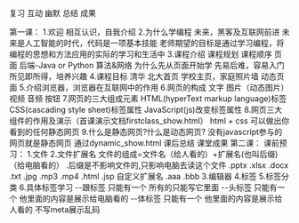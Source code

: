复习
互动
幽默
总结
成果

第一课：
	1.欢迎  相互认识，自我介绍
	2.为什么学编程
		未来，黑客及互联网前进
		未来是人工智能的时代，代码是一项基本技能
		老师期望的目标是通过学习编程，将编程的思想和方法应用的实际的学习和生活中
	3.课程介绍
		课程规划
		课程顺序
			页面
			后端-Java or  Python
			算法&网络
		为什么先从页面开始学
			先易后难，容易入门
			所见即所得，培养兴趣
	4.课程目标
		清华 北大首页
		学校主页，家庭照片墙  动态页面
	5.介绍浏览器，浏览器在互联网中的作用
	6.网页的构成
		文字 图片（动态图片）  视频  音频   按钮
	7.网页的三大组成元素
		HTML(hyperText markup language)标签  CSS(cascading style sheet)标签属性  JavaScript(js)改变标签属性
	8.网页三大组件的作用及演示（首课演示文档firstclass_show.html）
		html + css  可以做出你看到的任何静态网页
	9.什么是静态网页?什么是动态网页?
		没有javascript参与的网页就是静态网页
		通过dynamic_show.html
	课后总结
	课堂成果
第二课：
	课前预习：
	1.文件
	2.文件扩展名
		文件的组成=文件名（给人看的）+扩展名(也叫后缀)（给电脑看的）
		.后缀是不影响文件的,只影响电脑去读这个文件
		.pptx .xlsx .docx .txt  .jpg .mp3 .mp4  .html  .jsp  自定义扩展名 .aaa .bbb
	3.编辑器
	4.标签
	5.标签分类
	6.具体标签学习
		<!DOCTYPE html>
		<html>--跟标签 只能有一个  所有的只能写它里面
		<head>--头标签 只能有一个  他里面的内容是展示给电脑看的
		<body>--体标签 只能有一个  他里面的内容是展示给人看的
		<meta>  不写meta展示乱码
		<title>--只显示第一个
		<!-- -->注释的作用:1.添加代码说明,提高代码的易读性2.使代码无效
		<br/> blank row
		<hr/>horizontal rule
		<h1>--<h6>独占一行,字体加粗,字体变大
		<p>this is a paragraph!</p>独占一行
	7.单双标签的寓意讲解
	8.ctrl+c   ctrl+s  ctrl+v   F5刷新
	课后总结：
第三课：
	课前预习：
	都是文字相关的标签处理
	
	行内元素,块内元素
	
	特殊符号
	空格,回车是英文单词分隔符  &nbsp;  &lt;  &gt;   https://www.jb51.net/onlineread/htmlchar.htm
	
	标签嵌套<em><strong>斜体加粗<strong></em>注意标签包裹方式.谁嵌套谁无所谓
	<small>	定义小号文本。
	<big>定义大号文本。
	<em>	定义强调文本。斜体
	<strong>	定义语气更为强烈的强调文本。 加粗
	<i>语义斜体
	<b>	定义粗体文本。
	<sup>	定义上标文本。&nbsp;m<sup>2</sub>
	<sub>	定义下标文本。O<sub>2</sub>
	<u>	不赞成使用。定义下划线文本。
	<center>	不赞成使用。定义居中文本。
	<del>	定义被删除文本。
	<mark>	定义有记号的文本。。
	课后总结：
第四课：
	课前预习：
	标签的name属性不能用中文
	form_show.html
	<form>	定义供用户输入的 HTML 表单。
	<input>	定义输入控件。
	<button>	定义按钮。
	<select>	定义选择列表（下拉列表）。
	<option>	定义选择列表中的选项。
	<label>	定义 input 元素的标注。
	<radio>  定义单选按钮
	课后总结：
第五课：
	课前预习：
	<table>	定义表格
	<caption>	定义表格标题。
	<th>	定义表格中的表头单元格。
	<tr>	定义表格中的行。
	<td>	定义表格中的单元。
	<div>	定义文档中的节。
	<span>	定义文档中的节。
	课后总结：
第六课：
	课前预习：
	<ul>	定义无序列表。
	<ol>	定义有序列表。
	<li>	定义列表的项目。
	<img>	定义图像。
	<audio>	定义声音内容。
	<source>	定义媒介源。
	<track>	定义用在媒体播放器中的文本轨道。
	<video>	定义视频。
	<a>	定义锚。
	引入css
	课后总结：
第七课：
	课前预习：
	css样式就是设置标签的属性
		标签属性
	css文件是以.css结尾
	css的4中引入方式
		1.内联样式,行内样式-耦合,代码冗余,不易维护
		2.内部样式,比行内样式灵活,代码与HTML文档样式耦合,只能装饰一个HTML文档
		3.链接外部样式文件link .css文件  推荐使用
		4.导入外部样式文档,<style>@import url("样式文件路径") 或者  @import "样式文件路径"</style>  会造成闪屏,不推荐使用
		权重内联>内部>import>link
	
	css选择器
		id选择器
		class选择器,class属性值可以有多个,用空格隔开
		标签选择器
		*通配符选择器
		选择器的权重原则--最小范围原则
	属性名="属性值"
	font	在一个声明中设置所有字体属性。	1
	font-family	规定文本的字体系列。	1
	font-size	规定文本的字体尺寸。	1默认16px;设置的是字体的高
	font-style	规定文本的字体样式。	1italic
	font-weight	规定字体的粗细。
	
	color	设置文本的颜色。	1
		颜色的三种方式
		
		透明色:transparent
		
			土鳖式(英文单词)
			颜色代码
			颜色函数rgb(0-255,0-255,0-255)
	
	letter-spacing	设置字符间距。	1
	line-height	设置行高。	1
		单行文本垂直居中,line-height=height让文本高度等于行高
	text-align	规定文本的水平对齐方式。
	text-indent: 2em 首行缩进(两字体)
	
	text-decoration: line-through;none;underline;overline
	
	cursor:pointer;help;copy;改变鼠标样式
	
	opacity	规定元素的不透明级别。
	background	在一个声明中设置所有的背景属性。	1
	background-color	设置元素的背景颜色。	1
	background-image	设置元素的背景图像。	1
	
	课后总结：
第八课：
	课前预习：
	display
	行内元素  inline
		内容决定元素所占位置
		不可以通过css改变宽高
	块内元素 block
		独占一行
		可以通过css改变宽高
	行级块元素  img
		内容决定大小
		可以通过css改变宽高
	盒子模型  margin-border-padding
	
	选择器
		并列选择器(标签在前)div.demo
		element,element	div,p	选择所有 <div> 元素和所有 <p> 元素。	1分组选择器
		element element	div p	选择 <div> 元素内部的所有 <p> 元素。	1父子选择器
		element>element	div>p	选择父元素为 <div> 元素的所有 <p> 元素。	2直接子元素选择器
		element+element	div+p	选择紧接在 <div> 元素之后的所有 <p> 元素。	2
		[attribute]	[target]	选择带有 target 属性所有元素。	2
		[attribute=value]	[target=_blank]	选择 target="_blank" 的所有元素。	2
		[attribute~=value]	[title~=flower]	选择 title 属性包含单词 "flower" 的所有元素。	2
		[attribute|=value]	[lang|=en]	选择 lang 属性值以 "en" 开头的所有元素。
	
	width: 宽
	height:长
	
	top
	bottom
	left
	right
	
	border	在一个声明中设置所有的边框属性。	1
	border-bottom	在一个声明中设置所有的下边框属性。	1
	border-bottom-color	设置下边框的颜色。	2
	border-bottom-style	设置下边框的样式。	2
	border-bottom-width	设置下边框的宽度。	1
	border-color	设置四条边框的颜色。	1
	border-left	在一个声明中设置所有的左边框属性。	1
	border-left-color	设置左边框的颜色。	2
	border-left-style	设置左边框的样式。	2
	border-left-width	设置左边框的宽度。	1
	border-right	在一个声明中设置所有的右边框属性。	1
	border-right-color	设置右边框的颜色。	2
	border-right-style	设置右边框的样式。	2
	border-right-width	设置右边框的宽度。	1
	border-style	设置四条边框的样式。	1
	border-top	在一个声明中设置所有的上边框属性。	1
	border-top-color	设置上边框的颜色。	2
	border-top-style	设置上边框的样式。	2
	border-top-width	设置上边框的宽度。	1
	border-width	设置四条边框的宽度。	1
	outline	在一个声明中设置所有的轮廓属性。	2
	outline-color	设置轮廓的颜色。	2
	outline-style	设置轮廓的样式。	2
	outline-width	设置轮廓的宽度。	2
	border-bottom-left-radius	定义边框左下角的形状。	3
	border-bottom-right-radius	定义边框右下角的形状。	3
	border-image	简写属性，设置所有 border-image-* 属性。	3
	border-image-outset	规定边框图像区域超出边框的量。	3
	border-image-repeat	图像边框是否应平铺(repeated)、铺满(rounded)或拉伸(stretched)。	3
	border-image-slice	规定图像边框的向内偏移。	3
	border-image-source	规定用作边框的图片。	3
	border-image-width	规定图片边框的宽度。	3
	border-radius	简写属性，设置所有四个 border-*-radius 属性。	3
	border-top-left-radius	定义边框左上角的形状。	3
	border-top-right-radius	定义边框右下角的形状。	3
	box-decoration-break		3
	box-shadow	向方框添加一个或多个阴影。	3
	
	
	课后总结：
第九课：
	课前预习：
	选择器
		:hover	a:hover	选择鼠标指针位于其上的链接。	1
		:focus	input:focus	选择获得焦点的 input 元素。	2
		:first-letter	p:first-letter	选择每个 <p> 元素的首字母。	1
		:first-line	p:first-line	选择每个 <p> 元素的首行。	1
		:first-child	p:first-child	选择属于父元素的第一个子元素的每个 <p> 元素。	2
		:before	p:before	在每个 <p> 元素的内容之前插入内容。	2
		:after	p:after	在每个 <p> 元素的内容之后插入内容。	2
		:lang(language)	p:lang(it)	选择带有以 "it" 开头的 lang 属性值的每个 <p> 元素。	2
		element1~element2	p~ul	选择前面有 <p> 元素的每个 <ul> 元素。	3
		[attribute^=value]	a[src^="https"]	选择其 src 属性值以 "https" 开头的每个 <a> 元素。	3
		[attribute$=value]	a[src$=".pdf"]	选择其 src 属性以 ".pdf" 结尾的所有 <a> 元素。	3
		[attribute*=value]	a[src*="abc"]	选择其 src 属性中包含 "abc" 子串的每个 <a> 元素。	3
		:first-of-type	p:first-of-type	选择属于其父元素的首个 <p> 元素的每个 <p> 元素。	3
		:last-of-type	p:last-of-type	选择属于其父元素的最后 <p> 元素的每个 <p> 元素。	3
		:only-of-type	p:only-of-type	选择属于其父元素唯一的 <p> 元素的每个 <p> 元素。	3
		:only-child	p:only-child	选择属于其父元素的唯一子元素的每个 <p> 元素。	3
		:nth-child(n)	p:nth-child(2)	选择属于其父元素的第二个子元素的每个 <p> 元素。	3
		:nth-last-child(n)	p:nth-last-child(2)	同上，从最后一个子元素开始计数。	3
		:nth-of-type(n)	p:nth-of-type(2)	选择属于其父元素第二个 <p> 元素的每个 <p> 元素。	3
		:nth-last-of-type(n)	p:nth-last-of-type(2)	同上，但是从最后一个子元素开始计数。	3
		:last-child	p:last-child	选择属于其父元素最后一个子元素每个 <p> 元素。	3
		:root	:root	选择文档的根元素。	3
		:empty	p:empty	选择没有子元素的每个 <p> 元素（包括文本节点）。	3
		:target	#news:target	选择当前活动的 #news 元素。	3
		:enabled	input:enabled	选择每个启用的 <input> 元素。	3
		:disabled	input:disabled	选择每个禁用的 <input> 元素	3
		:checked	input:checked	选择每个被选中的 <input> 元素。	3
		:not(selector)	:not(p)	选择非 <p> 元素的每个元素。	3
		::selection	::selection	选择被用户选取的元素部分。
			
	margin	在一个声明中设置所有外边距属性。	1
	margin-bottom	设置元素的下外边距。	1
	margin-left	设置元素的左外边距。	1
	margin-right	设置元素的右外边距。	1
	margin-top	设置元素的上外边距。
	
	padding	在一个声明中设置所有内边距属性。	1
	padding-bottom	设置元素的下内边距。	1
	padding-left	设置元素的左内边距。	1
	padding-right	设置元素的右内边距。	1
	padding-top	设置元素的上内边距。
	课后总结：
第十课：
	课前预习：
	position定位
	图片旋转
	float
	课后总结：
第十一课：
	课前预习：
	照片墙制作
	课后总结：
第十二课：
	课前预习：
	照片墙制作
	课后总结：
第十三课：
	课前预习：
	js的本质就是改变标签的属性
	javascript是当下最流行的编程语言
	JavaScript于1995年由网景公司的布兰登  艾奇(Brendan Eich)设计而成的,因为对js的支持,网景公司的浏览器Navigator一直占领着浏览器市场的绝大部分份额,而后因为微软公司的
	IE浏览器因为也慢慢支持的js语言,所以才慢慢打败网景的Navigator浏览器,主宰浏览器市场.
	js特点
		跨平台
		事件驱动
		页面进行交互
		与服务器进行交互
	js的引入?
		行间
		内嵌
		外部链接
	js简单实例	
		点击按钮,改变div的宽 高 背景颜色和内容(into_javascript.html)
	js注释
		注释的作用:1.添加代码说明,提高代码的易读性2.使代码无效
		<!--html的注释-->
		/*
		 *css的注释
		 */
		//单行注释
		/*
		 *多行注释
		 */
	课后总结：
第十四课：
	课前预习：
	课后总结：
第十五课：
	课前预习：
	课后总结：
第十六课：
	课前预习：
	课后总结：
第十七课：
	课前预习：
	课后总结：
第十八课：
	课前预习：
	课后总结：
第十九课：
	课前预习：
	课后总结：
第二十课：
	课前预习：
	课后总结：
第二十一课：
	课前预习：
	课后总结：
第二十二课：
	课前预习：
	课后总结：
第二十三课：
	课前预习：
	课后总结：
第二十四课：
	课前预习：
	课后总结：
第二十五课：
	课前预习：
	课后总结：
第二十六课：
	课前预习：
	课后总结：
第二十七课：
	课前预习：
	课后总结：
第二十八课：
	课前预习：
	课后总结：
第二十九课：
	课前预习：
	课后总结：
第三十课：
	课前预习：
	课后总结：
	
	
	
属性,在js之前加上属性讲解